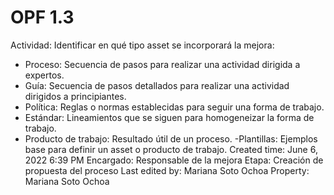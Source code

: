 # OPF 1.3

Actividad: Identificar en qué tipo asset se incorporará la mejora:
- Proceso: Secuencia de pasos  para realizar una actividad dirigida a expertos.
- Guía: Secuencia de pasos detallados para realizar una actividad dirigidos a principiantes.
- Política: Reglas o normas establecidas para seguir una forma de trabajo.
- Estándar: Lineamientos que se siguen para homogeneizar la forma de trabajo.
- Producto de trabajo: Resultado útil de un proceso. 
-Plantillas: Ejemplos base para definir un asset o producto de trabajo.
Created time: June 6, 2022 6:39 PM
Encargado: Responsable de la mejora
Etapa: Creación de propuesta del proceso
Last edited by: Mariana Soto Ochoa
Property: Mariana Soto Ochoa